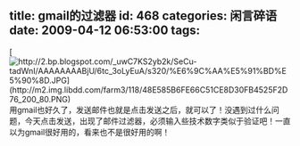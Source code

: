 title: gmail的过滤器
id: 468
categories: 闲言碎语
date: 2009-04-12 06:53:00
tags:
---

[](http://2.bp.blogspot.com/_uwC7KS2yb2k/SeCu-tadWnI/AAAAAAAABjU/6tc_3oLyEuA/s1600-h/%E6%9C%AA%E5%91%BD%E5%90%8D.JPG)[![http://2.bp.blogspot.com/_uwC7KS2yb2k/SeCu-tadWnI/AAAAAAAABjU/6tc_3oLyEuA/s320/%E6%9C%AA%E5%91%BD%E5%90%8D.JPG](http://m2.img.libdd.com/farm3/118/48E585B6FE66C51CE8D30FB4525F2D76_200_80.PNG)</img>](http://2.bp.blogspot.com/_uwC7KS2yb2k/SeCu-tadWnI/AAAAAAAABjU/6tc_3oLyEuA/s320/%E6%9C%AA%E5%91%BD%E5%90%8D.JPG) 用gmail也好久了，发送邮件也就是点击发送之后，就可以了！没遇到过什么问题，今天点击发送，出现了邮件过滤器，必须输入些技术数字类似于验证吧！一直以为gmail很好用的，看来也不是很好用的啊！
